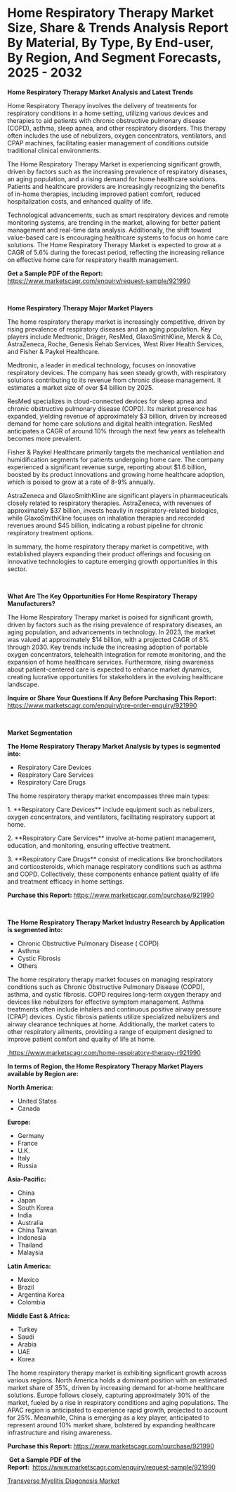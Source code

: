 <p><h1>Home Respiratory Therapy Market Size, Share & Trends Analysis Report By Material, By Type, By End-user, By Region, And Segment Forecasts, 2025 - 2032</h1></p><p><strong>Home Respiratory Therapy Market Analysis and Latest Trends</strong></p>
<p><p>Home Respiratory Therapy involves the delivery of treatments for respiratory conditions in a home setting, utilizing various devices and therapies to aid patients with chronic obstructive pulmonary disease (COPD), asthma, sleep apnea, and other respiratory disorders. This therapy often includes the use of nebulizers, oxygen concentrators, ventilators, and CPAP machines, facilitating easier management of conditions outside traditional clinical environments.</p><p>The Home Respiratory Therapy Market is experiencing significant growth, driven by factors such as the increasing prevalence of respiratory diseases, an aging population, and a rising demand for home healthcare solutions. Patients and healthcare providers are increasingly recognizing the benefits of in-home therapies, including improved patient comfort, reduced hospitalization costs, and enhanced quality of life.</p><p>Technological advancements, such as smart respiratory devices and remote monitoring systems, are trending in the market, allowing for better patient management and real-time data analysis. Additionally, the shift toward value-based care is encouraging healthcare systems to focus on home care solutions. The Home Respiratory Therapy Market is expected to grow at a CAGR of 5.6% during the forecast period, reflecting the increasing reliance on effective home care for respiratory health management.</p></p>
<p><strong>Get a Sample PDF of the Report:&nbsp;</strong> <a href="https://www.marketscagr.com/enquiry/request-sample/921990?utm_campaign=3117&utm_medium=2&utm_source=Github&utm_content=ia&utm_term=07032025&utm_id=home-respiratory-therapy">https://www.marketscagr.com/enquiry/request-sample/921990</a></p>
<p>&nbsp;</p>
<p><strong>Home Respiratory Therapy Major Market Players</strong></p>
<p><p>The home respiratory therapy market is increasingly competitive, driven by rising prevalence of respiratory diseases and an aging population. Key players include Medtronic, Dräger, ResMed, GlaxoSmithKline, Merck & Co, AstraZeneca, Roche, Genesis Rehab Services, West River Health Services, and Fisher & Paykel Healthcare.</p><p>Medtronic, a leader in medical technology, focuses on innovative respiratory devices. The company has seen steady growth, with respiratory solutions contributing to its revenue from chronic disease management. It estimates a market size of over $4 billion by 2025.</p><p>ResMed specializes in cloud-connected devices for sleep apnea and chronic obstructive pulmonary disease (COPD). Its market presence has expanded, yielding revenue of approximately $3 billion, driven by increased demand for home care solutions and digital health integration. ResMed anticipates a CAGR of around 10% through the next few years as telehealth becomes more prevalent.</p><p>Fisher & Paykel Healthcare primarily targets the mechanical ventilation and humidification segments for patients undergoing home care. The company experienced a significant revenue surge, reporting about $1.6 billion, boosted by its product innovations and growing home healthcare adoption, which is poised to grow at a rate of 8-9% annually.</p><p>AstraZeneca and GlaxoSmithKline are significant players in pharmaceuticals closely related to respiratory therapies. AstraZeneca, with revenues of approximately $37 billion, invests heavily in respiratory-related biologics, while GlaxoSmithKline focuses on inhalation therapies and recorded revenues around $45 billion, indicating a robust pipeline for chronic respiratory treatment options.</p><p>In summary, the home respiratory therapy market is competitive, with established players expanding their product offerings and focusing on innovative technologies to capture emerging growth opportunities in this sector.</p></p>
<p>&nbsp;</p>
<p><strong>What Are The Key Opportunities For Home Respiratory Therapy Manufacturers?</strong></p>
<p><p>The Home Respiratory Therapy market is poised for significant growth, driven by factors such as the rising prevalence of respiratory diseases, an aging population, and advancements in technology. In 2023, the market was valued at approximately $14 billion, with a projected CAGR of 8% through 2030. Key trends include the increasing adoption of portable oxygen concentrators, telehealth integration for remote monitoring, and the expansion of home healthcare services. Furthermore, rising awareness about patient-centered care is expected to enhance market dynamics, creating lucrative opportunities for stakeholders in the evolving healthcare landscape.</p></p>
<p><strong>Inquire or Share Your Questions If Any Before Purchasing This Report:</strong> <a href="https://www.marketscagr.com/enquiry/pre-order-enquiry/921990?utm_campaign=3117&utm_medium=2&utm_source=Github&utm_content=ia&utm_term=07032025&utm_id=home-respiratory-therapy">https://www.marketscagr.com/enquiry/pre-order-enquiry/921990</a></p>
<p>&nbsp;</p>
<p><strong>Market Segmentation</strong></p>
<p><strong>The Home Respiratory Therapy Market Analysis by types is segmented into:</strong></p>
<p><ul><li>Respiratory Care Devices</li><li>Respiratory Care Services</li><li>Respiratory Care Drugs</li></ul></p>
<p><p>The home respiratory therapy market encompasses three main types: </p><p>1. **Respiratory Care Devices** include equipment such as nebulizers, oxygen concentrators, and ventilators, facilitating respiratory support at home. </p><p>2. **Respiratory Care Services** involve at-home patient management, education, and monitoring, ensuring effective treatment. </p><p>3. **Respiratory Care Drugs** consist of medications like bronchodilators and corticosteroids, which manage respiratory conditions such as asthma and COPD. Collectively, these components enhance patient quality of life and treatment efficacy in home settings.</p></p>
<p><strong>Purchase this Report:&nbsp;</strong><a href="https://www.marketscagr.com/purchase/921990?utm_campaign=3117&utm_medium=2&utm_source=Github&utm_content=ia&utm_term=07032025&utm_id=home-respiratory-therapy">https://www.marketscagr.com/purchase/921990</a></p>
<p>&nbsp;</p>
<p><strong>The Home Respiratory Therapy Market Industry Research by Application is segmented into:</strong></p>
<p><ul><li>Chronic Obstructive Pulmonary Disease ( COPD)</li><li>Asthma</li><li>Cystic Fibrosis</li><li>Others</li></ul></p>
<p><p>The home respiratory therapy market focuses on managing respiratory conditions such as Chronic Obstructive Pulmonary Disease (COPD), asthma, and cystic fibrosis. COPD requires long-term oxygen therapy and devices like nebulizers for effective symptom management. Asthma treatments often include inhalers and continuous positive airway pressure (CPAP) devices. Cystic fibrosis patients utilize specialized nebulizers and airway clearance techniques at home. Additionally, the market caters to other respiratory ailments, providing a range of equipment designed to improve patient comfort and quality of life at home.</p></p>
<p><a href="https://www.marketscagr.com/home-respiratory-therapy-r921990?utm_campaign=3117&utm_medium=2&utm_source=Github&utm_content=ia&utm_term=07032025&utm_id=home-respiratory-therapy">&nbsp;https://www.marketscagr.com/home-respiratory-therapy-r921990</a></p>
<p><strong>In terms of Region, the Home Respiratory Therapy Market Players available by Region are:</strong></p>
<p>
    <p> <strong> North America: </strong>
        <ul>
            <li>United States</li>
            <li>Canada</li>
        </ul>
        </p> 
    <p> <strong> Europe: </strong>
        <ul>
            <li>Germany</li>
            <li>France</li>
            <li>U.K.</li>
            <li>Italy</li>
            <li>Russia</li>
        </ul>
        </p> 
    <p> <strong> Asia-Pacific: </strong>
        <ul>
            <li>China</li>
            <li>Japan</li>
            <li>South Korea</li>
            <li>India</li>
            <li>Australia</li>
            <li>China Taiwan</li>
            <li>Indonesia</li>
            <li>Thailand</li>
            <li>Malaysia</li>
        </ul>
        </p> 
    <p> <strong> Latin America: </strong>
        <ul>
            <li>Mexico</li>
            <li>Brazil</li>
            <li>Argentina Korea</li>
            <li>Colombia</li>
        </ul>
        </p> 
    <p> <strong> Middle East & Africa: </strong>
        <ul>
            <li>Turkey</li>
            <li>Saudi</li>
            <li>Arabia</li>
            <li>UAE</li>
            <li>Korea</li>
        </ul>
    </p>
    </p>
<p><p>The home respiratory therapy market is exhibiting significant growth across various regions. North America holds a dominant position with an estimated market share of 35%, driven by increasing demand for at-home healthcare solutions. Europe follows closely, capturing approximately 30% of the market, fueled by a rise in respiratory conditions and aging populations. The APAC region is anticipated to experience rapid growth, projected to account for 25%. Meanwhile, China is emerging as a key player, anticipated to represent around 10% market share, bolstered by expanding healthcare infrastructure and rising awareness.</p></p>
<p><strong>Purchase this Report: </strong><a href="https://www.marketscagr.com/purchase/921990?utm_campaign=3117&utm_medium=2&utm_source=Github&utm_content=ia&utm_term=07032025&utm_id=home-respiratory-therapy">https://www.marketscagr.com/purchase/921990</a></p>
<p>&nbsp;<strong>Get a Sample PDF of the Report:&nbsp;&nbsp;</strong><a href="https://www.marketscagr.com/enquiry/request-sample/921990?utm_campaign=3117&utm_medium=2&utm_source=Github&utm_content=ia&utm_term=07032025&utm_id=home-respiratory-therapy">https://www.marketscagr.com/enquiry/request-sample/921990</a></p>
<p><strong></strong></p>
<p><p><a href="https://github.com/lizonbochil23/Market-Research-Report-List-1/blob/main/transverse-myelitis-diagonosis-market.md?utm_campaign=3117&utm_medium=2&utm_source=Github&utm_content=ia&utm_term=07032025&utm_id=home-respiratory-therapy">Transverse Myelitis Diagonosis Market</a></p></p>
